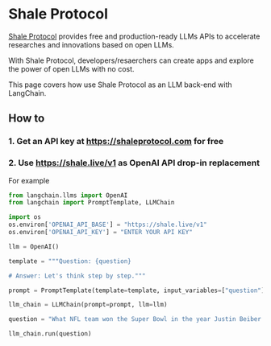 # Shale Protocol

[Shale Protocol](https://shaleprotocol.com) provides free and production-ready LLMs APIs to accelerate researches and innovations based on open LLMs.

With Shale Protocol, developers/resaerchers can create apps and explore the power of open LLMs with no cost.

This page covers how use Shale Protocol as an LLM back-end with LangChain.


## How to

### 1. Get an API key at https://shaleprotocol.com for free

### 2. Use https://shale.live/v1 as OpenAI API drop-in replacement 

For example
```python
from langchain.llms import OpenAI
from langchain import PromptTemplate, LLMChain

import os
os.environ['OPENAI_API_BASE'] = "https://shale.live/v1"
os.environ['OPENAI_API_KEY'] = "ENTER YOUR API KEY"

llm = OpenAI()

template = """Question: {question}

# Answer: Let's think step by step."""

prompt = PromptTemplate(template=template, input_variables=["question"])

llm_chain = LLMChain(prompt=prompt, llm=llm)

question = "What NFL team won the Super Bowl in the year Justin Beiber was born?"

llm_chain.run(question)

```